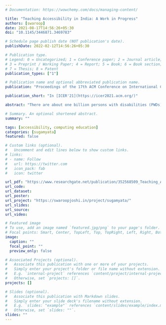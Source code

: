 ```yaml
---
# Documentation: https://wowchemy.com/docs/managing-content/

title: "Teaching Accessibility in India: A Work in Progress"
authors: [swaroop]
date: 2021-08-17T14:56:26+05:30
doi: "10.1145/3446871.3469783"

# Schedule page publish date (NOT publication's date).
publishDate: 2022-02-12T14:56:26+05:30

# Publication type.
# Legend: 0 = Uncategorized; 1 = Conference paper; 2 = Journal article;
# 3 = Preprint / Working Paper; 4 = Report; 5 = Book; 6 = Book section;
# 7 = Thesis; 8 = Patent
publication_types: ["1"]

# Publication name and optional abbreviated publication name.
publication: "Proceedings of the 17th ACM Conference on International Computing Education Research [ICER'21](https://icer2021.acm.org/)."

publication_short: "In [ICER'21](https://icer2021.acm.org/)"

abstract: "There are about one billion persons with disabilities (PWDs) in the world. Between 40 and 80 million of them are in India. In 2015, the Government of India launched the Sugamya Bharat Abhiyan (Accessible India Campaign), a \"nation-wide Campaign for achieving universal accessibility for PWDs\". One of its three components, \"Information and Communication Eco-System Accessibility\", focuses on accessible softwares and digital artifacts. The private industry is also increasingly emphasizing developing softwares that are accessible to everyone. However, the CS curricula that ought to prepare the future professionals to develop such accessible softwares hardly cover topics related to accessibility. This project is aimed at understanding the status of accessibility education in India and developing appropriate course content. I present initial ideas, solicit feedback, and invite collaborators through the discussion on this poster."

# Summary. An optional shortened abstract.
summary: ""

tags: [accessibility, computing education]
categories: [sugamyata]
featured: false

# Custom links (optional).
#   Uncomment and edit lines below to show custom links.
# links:
# - name: Follow
#   url: https://twitter.com
#   icon_pack: fab
#   icon: twitter

url_pdf: "https://www.researchgate.net/publication/352568509_Teaching_Accessibility_in_India_A_Work_in_Progress"
url_code:
url_dataset:
url_poster:
url_project: "https://swaroopjoshi.in/project/sugamyata/"
url_slides:
url_source:
url_video:

# Featured image
# To use, add an image named `featured.jpg/png` to your page's folder. 
# Focal points: Smart, Center, TopLeft, Top, TopRight, Left, Right, BottomLeft, Bottom, BottomRight.
image:
  caption: ""
  focal_point: ""
  preview_only: false

# Associated Projects (optional).
#   Associate this publication with one or more of your projects.
#   Simply enter your project's folder or file name without extension.
#   E.g. `internal-project` references `content/project/internal-project/index.md`.
#   Otherwise, set `projects: []`.
projects: []

# Slides (optional).
#   Associate this publication with Markdown slides.
#   Simply enter your slide deck's filename without extension.
#   E.g. `slides: "example"` references `content/slides/example/index.md`.
#   Otherwise, set `slides: ""`.
slides: ""
---
```

